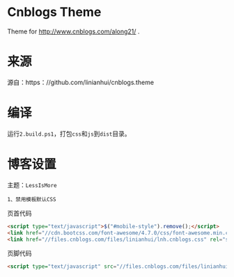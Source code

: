 # Cnblogs Theme
Theme for http://www.cnblogs.com/along21/ .

# 来源
源自：https：//github.com/linianhui/cnblogs.theme

# 编译
运行`2.build.ps1`，打包`css`和`js`到`dist`目录。

# 博客设置
主题：`LessIsMore`
```
1、禁用模板默认CSS
```
页首代码
```html
<script type="text/javascript">$("#mobile-style").remove();</script>
<link href="//cdn.bootcss.com/font-awesome/4.7.0/css/font-awesome.min.css" rel="stylesheet"/>
<link href="//files.cnblogs.com/files/linianhui/lnh.cnblogs.css" rel="stylesheet"/>
```
页脚代码
```html
<script type="text/javascript" src="//files.cnblogs.com/files/linianhui/lnh.cnblogs.js"></script>
```
